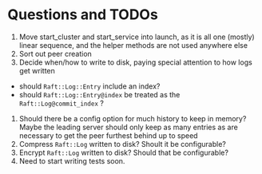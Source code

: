 # Questions and TODOs
1. Move start_cluster and start_service into launch, as it is all one (mostly) linear sequence, and the helper methods are not used anywhere else
1. Sort out peer creation
1. Decide when/how to write to disk, paying special attention to how logs get written
  - should `Raft::Log::Entry` include an index?
  - should `Raft::Log::Entry@index` be treated as the `Raft::Log@commit_index` ?
1. Should there be a config option for much history to keep in memory?  
Maybe the leading server should only keep as many entries as are necessary to get the peer furthest behind up to speed
1. Compress `Raft::Log` written to disk? Shoult it be configurable?
1. Encrypt `Raft::Log` written to disk? Should that be configurable?
1. Need to start writing tests soon.
